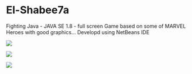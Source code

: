 # El-Shabee7a
Fighting Java - JAVA SE 1.8 - full screen Game based on some of MARVEL Heroes with good graphics...  Developd using NetBeans IDE

![](https://imgur.com/4BH7eqI.png)

![](https://imgur.com/YyLSKss.png)

![](https://imgur.com/TR1TUpa.png)
